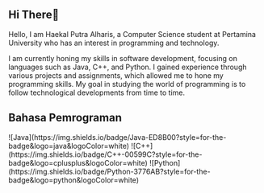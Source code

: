 <h2>Hi There👋</h2> 



<p>Hello, I am Haekal Putra Alharis, a Computer Science student at Pertamina University who has an interest in programming and technology.</p>

<p> I am currently honing my skills in software development, focusing on languages ​​such as Java, C++, and Python. I gained experience through various projects and assignments, which allowed me to hone my programming skills. My goal in studying the world of programming is to follow technological developments from time to time.</p>

<h2>Bahasa Pemrograman</h2>
![Java](https://img.shields.io/badge/Java-ED8B00?style=for-the-badge&logo=java&logoColor=white)
![C++](https://img.shields.io/badge/C++-00599C?style=for-the-badge&logo=cplusplus&logoColor=white)
![Python](https://img.shields.io/badge/Python-3776AB?style=for-the-badge&logo=python&logoColor=white)


